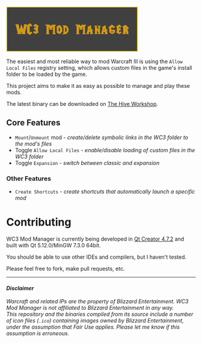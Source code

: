 ![WC3 Mod Manager](https://raw.githubusercontent.com/EzraZebra/WC3ModManager/master/img/logo.png)

The easiest and most reliable way to mod Warcraft III is using the `Allow Local Files` registry setting, which allows custom files in the game's install folder to be loaded by the game.

This project aims to make it as easy as possible to manage and play these mods.

The latest binary can be downloaded on [The Hive Workshop](https://www.hiveworkshop.com/threads/wc3-mod-manager.308948/).

## Core Features
* `Mount`/`Unmount` mod - _create/delete symbolic links in the WC3 folder to the mod's files_
* Toggle `Allow Local Files` - _enable/disable loading of custom files in the WC3 folder_
* Toggle `Expansion` - _switch between classic and expansion_
### Other Features
* `Create Shortcuts` - _create shortcuts that automatically launch a specific mod_

# Contributing
WC3 Mod Manager is currently being developed in [Qt Creator 4.7.2](https://www.qt.io/download-qt-installer) and built with Qt 5.12.0/MinGW 7.3.0 64bit.

You should be able to use other IDEs and compilers, but I haven't tested.

Please feel free to fork, make pull requests, etc.

* * *

#### _Disclaimer_
_Warcraft and related IPs are the property of Blizzard Entertainment. WC3 Mod Manager is not affiliated to Blizzard Entertainment in any way.  
This repository and the binaries compiled from its source include a number of icon files (`.ico`) containing images owned by Blizzard Entertainment, under the assumption that Fair Use applies. Please let me know if this assumption is erroneous._
